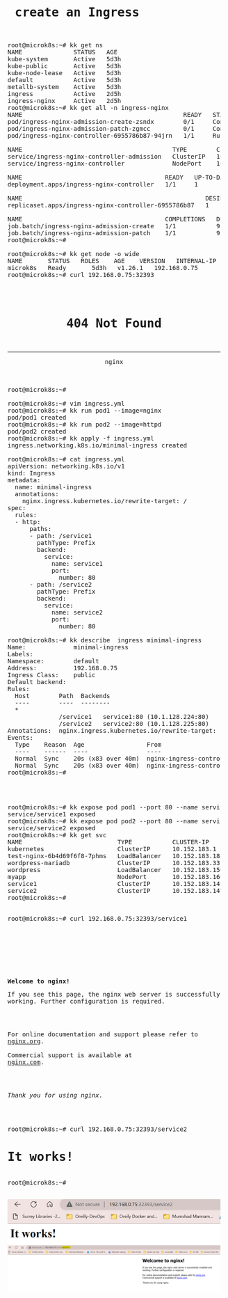 <pre>
<h1> create an Ingress </h1>

root@microk8s:~# kk get ns
NAME              STATUS   AGE
kube-system       Active   5d3h
kube-public       Active   5d3h
kube-node-lease   Active   5d3h
default           Active   5d3h
metallb-system    Active   5d3h
ingress           Active   2d5h
ingress-nginx     Active   2d5h
root@microk8s:~# kk get all -n ingress-nginx
NAME                                            READY   STATUS      RESTARTS       AGE
pod/ingress-nginx-admission-create-zsndx        0/1     Completed   0              2d5h
pod/ingress-nginx-admission-patch-zgmcc         0/1     Completed   0              2d5h
pod/ingress-nginx-controller-6955786b87-94jrn   1/1     Running     1 (121m ago)   2d5h

NAME                                         TYPE        CLUSTER-IP       EXTERNAL-IP   PORT(S)                      AGE
service/ingress-nginx-controller-admission   ClusterIP   10.152.183.254   <none>        443/TCP                      2d5h
service/ingress-nginx-controller             NodePort    10.152.183.127   <none>        80:32393/TCP,443:32531/TCP   2d5h

NAME                                       READY   UP-TO-DATE   AVAILABLE   AGE
deployment.apps/ingress-nginx-controller   1/1     1            1           2d5h

NAME                                                  DESIRED   CURRENT   READY   AGE
replicaset.apps/ingress-nginx-controller-6955786b87   1         1         1       2d5h

NAME                                       COMPLETIONS   DURATION   AGE
job.batch/ingress-nginx-admission-create   1/1           9s         2d5h
job.batch/ingress-nginx-admission-patch    1/1           9s         2d5h
root@microk8s:~#

root@microk8s:~# kk get node -o wide
NAME       STATUS   ROLES    AGE    VERSION   INTERNAL-IP    EXTERNAL-IP   OS-IMAGE             KERNEL-VERSION      CONTAINER-RUNTIME
microk8s   Ready    <none>   5d3h   v1.26.1   192.168.0.75   <none>        Ubuntu 22.04.1 LTS   5.15.0-60-generic   containerd://1.6.8
root@microk8s:~# curl 192.168.0.75:32393
<html>
<head><title>404 Not Found</title></head>
<body>
<center><h1>404 Not Found</h1></center>
<hr><center>nginx</center>
</body>
</html>
root@microk8s:~#

root@microk8s:~# vim ingress.yml
root@microk8s:~# kk run pod1 --image=nginx
pod/pod1 created
root@microk8s:~# kk run pod2 --image=httpd
pod/pod2 created
root@microk8s:~# kk apply -f ingress.yml
ingress.networking.k8s.io/minimal-ingress created

root@microk8s:~# cat ingress.yml
apiVersion: networking.k8s.io/v1
kind: Ingress
metadata:
  name: minimal-ingress
  annotations:
    nginx.ingress.kubernetes.io/rewrite-target: /
spec:
  rules:
  - http:
      paths:
      - path: /service1
        pathType: Prefix
        backend:
          service:
            name: service1
            port:
              number: 80
      - path: /service2
        pathType: Prefix
        backend:
          service:
            name: service2
            port:
              number: 80

root@microk8s:~# kk describe  ingress minimal-ingress
Name:             minimal-ingress
Labels:           <none>
Namespace:        default
Address:          192.168.0.75
Ingress Class:    public
Default backend:  <default>
Rules:
  Host        Path  Backends
  ----        ----  --------
  *
              /service1   service1:80 (10.1.128.224:80)
              /service2   service2:80 (10.1.128.225:80)
Annotations:  nginx.ingress.kubernetes.io/rewrite-target: /
Events:
  Type    Reason  Age                 From                      Message
  ----    ------  ----                ----                      -------
  Normal  Sync    20s (x83 over 40m)  nginx-ingress-controller  Scheduled for sync
  Normal  Sync    20s (x83 over 40m)  nginx-ingress-controller  Scheduled for sync
root@microk8s:~#




root@microk8s:~# kk expose pod pod1 --port 80 --name service1
service/service1 exposed
root@microk8s:~# kk expose pod pod2 --port 80 --name service2
service/service2 exposed
root@microk8s:~# kk get svc
NAME                          TYPE           CLUSTER-IP       EXTERNAL-IP     PORT(S)                      AGE
kubernetes                    ClusterIP      10.152.183.1     <none>          443/TCP                      5d3h
test-nginx-6b4d69f6f8-7phms   LoadBalancer   10.152.183.181   192.168.0.240   80:32043/TCP                 5d3h
wordpress-mariadb             ClusterIP      10.152.183.33    <none>          3306/TCP                     5d3h
wordpress                     LoadBalancer   10.152.183.156   192.168.0.241   80:30933/TCP,443:32766/TCP   5d3h
myapp                         NodePort       10.152.183.166   <none>          80:30063/TCP                 2d5h
service1                      ClusterIP      10.152.183.149   <none>          80/TCP                       20s
service2                      ClusterIP      10.152.183.147   <none>          80/TCP                       5s
root@microk8s:~#


root@microk8s:~# curl 192.168.0.75:32393/service1
<!DOCTYPE html>
<html>
<head>
<title>Welcome to nginx!</title>
<style>
html { color-scheme: light dark; }
body { width: 35em; margin: 0 auto;
font-family: Tahoma, Verdana, Arial, sans-serif; }
</style>
</head>
<body>
<b>Welcome to nginx!</b>
<p>If you see this page, the nginx web server is successfully installed and
working. Further configuration is required.</p>

<p>For online documentation and support please refer to
<a href="http://nginx.org/">nginx.org</a>.<br/>
Commercial support is available at
<a href="http://nginx.com/">nginx.com</a>.</p>

<p><em>Thank you for using nginx.</em></p>
</body>
</html>
root@microk8s:~# curl 192.168.0.75:32393/service2
<html><body><h1>It works!</h1></body></html>
root@microk8s:~#

</pre>

![Alt text](https://github.com/4msahsan/CKS/blob/master/Ingress/01.png "msahsan@hotmail.com")
![Alt text](https://github.com/4msahsan/CKS/blob/master/Ingress/02.png "msahsan@hotmail.com")
